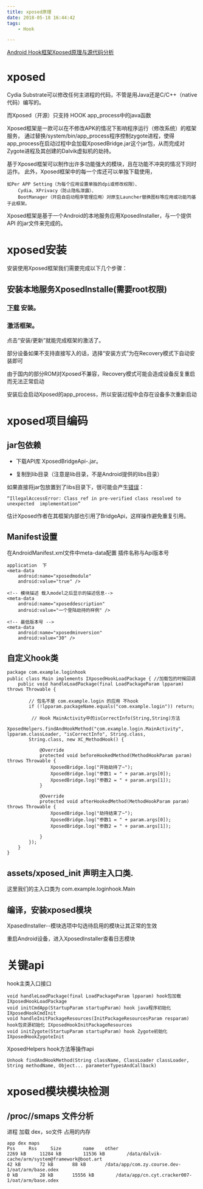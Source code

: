 ```yaml
---
title: xposed原理
date: 2018-05-18 16:44:42
tags: 
	- Hook

---
```


[Android Hook框架Xposed原理与源代码分析](http://www.xuebuyuan.com/2141468.html) 

# xposed #

Cydia Substrate可以修改任何主进程的代码，不管是用Java还是C/C++（native代码）编写的。

而Xposed（开源）只支持 HOOK app_process中的java函数

Xposed框架是一款可以在不修改APK的情况下影响程序运行（修改系统）的框架服务，
通过替换/system/bin/app_process程序控制zygote进程，使得app_process在启动过程中会加载XposedBridge.jar这个jar包，从而完成对Zygote进程及其创建的Dalvik虚拟机的劫持。

基于Xposed框架可以制作出许多功能强大的模块，且在功能不冲突的情况下同时运作。
此外，Xposed框架中的每一个库还可以单独下载使用，

	如Per APP Setting（为每个应用设置单独的dpi或修改权限）、
		Cydia、XPrivacy（防止隐私泄露）、
		BootManager（开启自启动程序管理应用）对原生Launcher替换图标等应用或功能均基于此框架。
	
Xposed框架是基于一个Android的本地服务应用XposedInstaller，与一个提供API 的jar文件来完成的。

# xposed安装 #

安装使用Xposed框架我们需要完成以下几个步骤：

## 安装本地服务XposedInstalle(需要root权限) ##

### [下载](http://repo.xposed.info/module/de.robv.android.xposed.installer) 安装。 ###
		
### 激活框架。 ###

点击“安装/更新”就能完成框架的激活了。

部分设备如果不支持直接写入的话，选择“安装方式”为在Recovery模式下自动安装即可

由于国内的部分ROM对Xposed不兼容，Recovery模式可能会造成设备反复重启而无法正常启动
			
安装后会启动Xposed的app_process，所以安装过程中会存在设备多次重新启动

# xposed项目编码 #

## jar包依赖 ##

- 下载API库 XposedBridgeApi-.jar。

- 复制到lib目录（注意是lib目录，不是Android提供的libs目录）
		
如果直接将jar包放置到了libs目录下，很可能会产生[错误](http://forum.xda-developers.com/xposed/xposed-api-changelog-developer-news-t2714067)： 

	“IllegalAccessError: Class ref in pre-verified class resolved to unexpected  implementation” 

估计Xposed作者在其框架内部也引用了BridgeApi，这样操作避免重复引用。
	
## Manifest设置 ##

在AndroidManifest.xml文件中meta-data配置 插件名称与Api版本号

	application  下
	<meta-data  
        android:name="xposedmodule"  
        android:value="true" />  
    
	<!-- 模块描述 载入model之后显示的描述信息-->
    <meta-data  
        android:name="xposeddescription"  
        android:value="一个登陆劫持的样例" />  
    
	<!-- 最低版本号 -->
    <meta-data  
        android:name="xposedminversion"  
        android:value="30" />  
	
## 自定义hook类 ##

	package com.example.loginhook
	public class Main implements IXposedHookLoadPackage { //加载包的时候回调  
		public void handleLoadPackage(final LoadPackageParam lpparam) throws Throwable {  
			
			// 包名不是 com.example.login 的应用 不hook
			if (!lpparam.packageName.equals("com.example.login")) return;  
			
			 // Hook MainActivity中的isCorrectInfo(String,String)方法  
			XposedHelpers.findAndHookMethod("com.example.login.MainActivity", lpparam.classLoader, "isCorrectInfo", String.class,  
            String.class, new XC_MethodHook() {  

                @Override  
                protected void beforeHookedMethod(MethodHookParam param) throws Throwable {  
                    XposedBridge.log("开始劫持了~");  
                    XposedBridge.log("参数1 = " + param.args[0]);  
                    XposedBridge.log("参数2 = " + param.args[1]);  
                }  

                @Override  
                protected void afterHookedMethod(MethodHookParam param) throws Throwable {  
                    XposedBridge.log("劫持结束了~");  
                    XposedBridge.log("参数1 = " + param.args[0]);  
                    XposedBridge.log("参数2 = " + param.args[1]);  

                }  
            });    
		}  
	}
		
## assets/xposed_init 声明主入口类. ##

这里我们的主入口类为 com.example.loginhook.Main

## 编译，安装xposed模块 ##
		
XpasedInstaller--模块选项中勾选待启用的模块让其正常的生效

重启Android设备，进入XposedInstaller查看日志模块

# 关键api #

hook主类入口接口

	void handleLoadPackage(final LoadPackageParam lpparam) hook包加载 IXposedHookLoadPackage
	void initCmdApp(StartupParam startupParam) hook java程序初始化 IXposedHookCmdInit
	void handleInitPackageResources(InitPackageResourcesParam resparam) hook包资源初始化 IXposedHookInitPackageResources
	void initZygote(StartupParam startupParam) hook Zygote初始化 IXposedHookZygoteInit

XposedHelpers hook方法等操作api

	Unhook findAndHookMethod(String className, ClassLoader classLoader, String methodName, Object... parameterTypesAndCallback)
 
		
# xposed模块模块检测

## /proc/<pid>/smaps 文件分析

进程 加载 dex，so文件 占用的内存

```
app dex maps
Pss		Rss		Size		name	other
2269 kB		11284 kB		11536 kB		/data/dalvik-cache/arm/system@framework@boot.art	
42 kB		72 kB		88 kB		/data/app/com.zy.course.dev-1/oat/arm/base.odex	
0 kB		28 kB		15556 kB		/data/app/cn.cyt.cracker007-1/oat/arm/base.odex
```	

